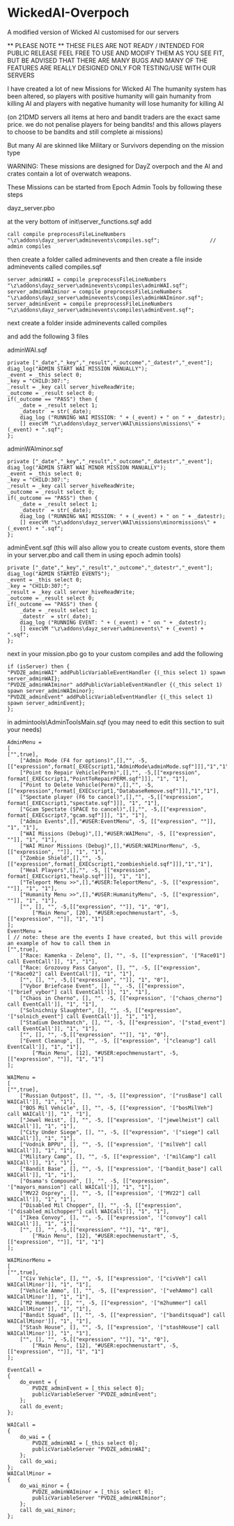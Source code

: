 WickedAI-Overpoch
=================

A modified version of Wicked AI customised for our servers

** PLEASE NOTE ** 
THESE FILES ARE NOT READY / INTENDED FOR PUBLIC RELEASE
FEEL FREE TO USE AND MODIFY THEM AS YOU SEE FIT, BUT BE ADVISED THAT THERE ARE MANY BUGS
AND MANY OF THE FEATURES ARE REALLY DESIGNED ONLY FOR TESTING/USE WITH OUR SERVERS


I have created a lot of new Missions for Wicked AI 
The humanity system has been altered, so players with positive humanity will gain humanity from killing AI
and players with negative humanity will lose humanity for killing AI 

(on 21DMD servers all items at hero and bandit traders are the exact same price. we do not penalise players for being bandits! and this allows players to choose to be bandits and still complete ai missions)

But many AI are skinned like Military or Survivors depending on the mission type

WARNING: These missions are designed for DayZ overpoch and the AI and crates contain a lot of overwatch weapons. 

These Missions can be started from Epoch Admin Tools 
by following these steps

dayz_server.pbo

at the very bottom of init\server_functions.sqf 
add

```SQF
call compile preprocessFileLineNumbers "\z\addons\dayz_server\adminevents\compiles.sqf";				// admin compiles
```

then create a folder called adminevents
and then create a file inside adminevents called compiles.sqf

```SQF
server_adminWAI = compile preprocessFileLineNumbers "\z\addons\dayz_server\adminevents\compiles\adminWAI.sqf";
server_adminWAIminor = compile preprocessFileLineNumbers "\z\addons\dayz_server\adminevents\compiles\adminWAIminor.sqf";
server_adminEvent = compile preprocessFileLineNumbers "\z\addons\dayz_server\adminevents\compiles\adminEvent.sqf";
```

next create a folder inside adminevents called compiles

and add the following 3 files

adminWAI.sqf
```SQF
private ["_date","_key","_result","_outcome","_datestr","_event"];
diag_log("ADMIN START WAI MISSION MANUALLY");
_event = _this select 0;
_key = "CHILD:307:";
_result = _key call server_hiveReadWrite;
_outcome = _result select 0;
if(_outcome == "PASS") then {
    _date = _result select 1;
    _datestr  = str(_date);
    diag_log ("RUNNING WAI MISSION: " + (_event) + " on " + _datestr);
    [] execVM "\z\addons\dayz_server\WAI\missions\missions\" + (_event) + ".sqf";
};
```
adminWAIminor.sqf
```SQF
private ["_date","_key","_result","_outcome","_datestr","_event"];
diag_log("ADMIN START WAI MINOR MISSION MANUALLY");
_event = _this select 0;
_key = "CHILD:307:";
_result = _key call server_hiveReadWrite;
_outcome = _result select 0;
if(_outcome == "PASS") then {
    _date = _result select 1;
    _datestr  = str(_date);
    diag_log ("RUNNING WAI MISSION: " + (_event) + " on " + _datestr);
    [] execVM "\z\addons\dayz_server\WAI\missions\minormissions\" + (_event) + ".sqf";
};
```
adminEvent.sqf (this will also allow you to create custom events, store them in your server.pbo and call them in using epoch admin tools)
```SQF
private ["_date","_key","_result","_outcome","_datestr","_event"];
diag_log("ADMIN STARTED EVENTS");
_event = _this select 0;
_key = "CHILD:307:";
_result = _key call server_hiveReadWrite;
_outcome = _result select 0;
if(_outcome == "PASS") then {
    _date = _result select 1;
    _datestr  = str(_date);
    diag_log ("RUNNING EVENT: " + (_event) + " on " + _datestr);
    [] execVM "\z\addons\dayz_server\adminevents\" + (_event) + ".sqf";
};
```

next in your mission.pbo 
go to your custom compiles and add the following
```SQF
if (isServer) then {
"PVDZE_adminWAI" addPublicVariableEventHandler {(_this select 1) spawn server_adminWAI};
"PVDZE_adminWAIminor" addPublicVariableEventHandler {(_this select 1) spawn server_adminWAIminor};
"PVDZE_adminEvent" addPublicVariableEventHandler {(_this select 1) spawn server_adminEvent};
};
```

in admintools\AdminToolsMain.sqf (you may need to edit this section  to suit your needs)
```
AdminMenu =
[
["",true],
	["Admin Mode (F4 for options)",[],"", -5,[["expression",format[_EXECscript1,"AdminMode\adminMode.sqf"]]],"1","1"],
	["Point to Repair Vehicle(Perm)",[],"", -5,[["expression", format[_EXECscript1,"PointToRepairPERM.sqf"]]], "1", "1"],
	["Point to Delete Vehicle(Perm)",[],"", -5,[["expression",format[_EXECscript1,"DatabaseRemove.sqf"]]],"1","1"],
	["Spectate player (F6 to cancel)",[],"", -5,[["expression", format[_EXECscript1,"spectate.sqf"]]], "1", "1"],
	["Gcam Spectate (SPACE to cancel)",[],"", -5,[["expression", format[_EXECscript7,"gcam.sqf"]]], "1", "1"],
	["Admin Events",[],"#USER:EventMenu", -5, [["expression", ""]], "1", "1"],
	["WAI Missions (Debug)",[],"#USER:WAIMenu", -5, [["expression", ""]], "1", "1"],
	["WAI Minor Missions (Debug)",[],"#USER:WAIMinorMenu", -5, [["expression", ""]], "1", "1"],
	["Zombie Shield",[],"", -5,[["expression",format[_EXECscript1,"zombieshield.sqf"]]],"1","1"],
	["Heal Players",[],"", -5, [["expression", format[_EXECscript1,"healp.sqf"]]], "1", "1"],	
	["Teleport Menu >>",[],"#USER:TeleportMenu", -5, [["expression", ""]], "1", "1"],
	["Humanity Menu >>",[],"#USER:HumanityMenu", -5, [["expression", ""]], "1", "1"],
	["", [], "", -5,[["expression", ""]], "1", "0"],
		["Main Menu", [20], "#USER:epochmenustart", -5, [["expression", ""]], "1", "1"]
];
EventMenu = 
[ // note: these are the events I have created, but this will provide an example of how to call them in
["",true],
	["Race: Kamenka - Zeleno", [], "", -5, [["expression", '["Race01"] call EventCall']], "1", "1"],
	["Race: Grozovoy Pass Canyon", [], "", -5, [["expression", '["Race02"] call EventCall']], "1", "1"],
	["", [], "", -5,[["expression", ""]], "1", "0"],
	["Vybor Briefcase Event", [], "", -5, [["expression", '["brief_vybor"] call EventCall']], "1", "1"],
	["Chaos in Cherno", [], "", -5, [["expression", '["chaos_cherno"] call EventCall']], "1", "1"],
	["Solnichniy Slaughter", [], "", -5, [["expression", '["solnich_event"] call EventCall']], "1", "1"],
	["Stadium Deathmatch", [], "", -5, [["expression", '["stad_event"] call EventCall']], "1", "1"],
	["", [], "", -5,[["expression", ""]], "1", "0"],
	["Event Cleanup", [], "", -5, [["expression", '["cleanup"] call EventCall']], "1", "1"],
		["Main Menu", [12], "#USER:epochmenustart", -5, [["expression", ""]], "1", "1"]
];

WAIMenu = 
[
["",true],
	["Russian Outpost", [], "", -5, [["expression", '["rusBase"] call WAICall']], "1", "1"],
	["BOS Mil Vehicle", [], "", -5, [["expression", '["bosMilVeh"] call WAICall']], "1", "1"],
	["Jewel Heist", [], "", -5, [["expression", '["jewelheist"] call WAICall']], "1", "1"],
	["City Under Siege", [], "", -5, [["expression", '["siege"] call WAICall']], "1", "1"],
	["Vodnik BPPU", [], "", -5, [["expression", '["milVeh"] call WAICall']], "1", "1"],
	["Military Camp", [], "", -5, [["expression", '["milCamp"] call WAICall']], "1", "1"],
	["Bandit Base", [], "", -5, [["expression", '["bandit_base"] call WAICall']], "1", "1"],
	["Osama's Compound", [], "", -5, [["expression", '["mayors_mansion"] call WAICall']], "1", "1"],
	["MV22 Osprey", [], "", -5, [["expression", '["MV22"] call WAICall']], "1", "1"],
	["Disabled Mil Chopper", [], "", -5, [["expression", '["disabled_milchopper"] call WAICall']], "1", "1"],
	["Ikea Convoy", [], "", -5, [["expression", '["convoy"] call WAICall']], "1", "1"],
	["", [], "", -5,[["expression", ""]], "1", "0"],
		["Main Menu", [12], "#USER:epochmenustart", -5, [["expression", ""]], "1", "1"]
];

WAIMinorMenu = 
[
["",true],
	["Civ Vehicle", [], "", -5, [["expression", '["civVeh"] call WAICallMinor']], "1", "1"],
	["Vehicle Ammo", [], "", -5, [["expression", '["vehAmmo"] call WAICallMinor']], "1", "1"],
	["M2 Hummer", [], "", -5, [["expression", '["m2hummer"] call WAICallMinor']], "1", "1"],
	["Bandit Squad", [], "", -5, [["expression", '["banditsquad"] call WAICallMinor']], "1", "1"],
	["Stash House", [], "", -5, [["expression", '["stashHouse"] call WAICallMinor']], "1", "1"],
	["", [], "", -5,[["expression", ""]], "1", "0"],
		["Main Menu", [12], "#USER:epochmenustart", -5, [["expression", ""]], "1", "1"]
];

EventCall = 
{
	do_event = {
		PVDZE_adminEvent = [_this select 0];
		publicVariableServer "PVDZE_adminEvent";
	};
	call do_event;
};

WAICall = 
{
	do_wai = {
		PVDZE_adminWAI = [_this select 0];
		publicVariableServer "PVDZE_adminWAI";
	};
	call do_wai;
};
WAICallMinor = 
{
	do_wai_minor = {
		PVDZE_adminWAIminor = [_this select 0];
		publicVariableServer "PVDZE_adminWAIminor";
	};
	call do_wai_minor;
};
```
